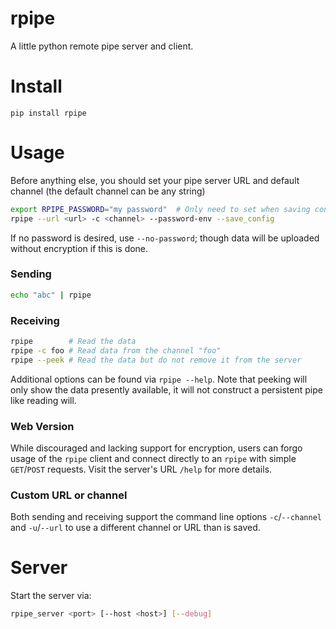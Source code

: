 # rpipe
A little python remote pipe server and client.

# Install

`pip install rpipe`

# Usage

Before anything else, you should set your pipe server URL and default channel (the default channel can be any string)
```bash
export RPIPE_PASSWORD="my password"  # Only need to set when saving config
rpipe --url <url> -c <channel> --password-env --save_config
```

If no password is desired, use `--no-password`; though data will be uploaded without encryption if this is done.

### Sending
```bash
echo "abc" | rpipe
```

### Receiving
```bash
rpipe        # Read the data
rpipe -c foo # Read data from the channel "foo"
rpipe --peek # Read the data but do not remove it from the server
```

Additional options can be found via `rpipe --help`.
Note that peeking will only show the data presently available, it will not construct a persistent pipe like reading will.

### Web Version

While discouraged and lacking support for encryption, users can forgo usage of the `rpipe` client and connect directly to an `rpipe` with simple `GET`/`POST` requests.
Visit the server's URL `/help` for more details.

### Custom URL or channel
Both sending and receiving support the command line options `-c`/`--channel` and `-u`/`--url` to use a different channel or URL than is saved.


# Server

Start the server via:
```bash
rpipe_server <port> [--host <host>] [--debug]
```
